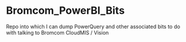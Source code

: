 # Bromcom_PowerBI_Bits
Repo into which I can dump PowerQuery and other associated bits to do with talking to Bromcom CloudMIS / Vision
